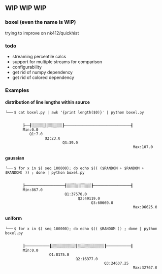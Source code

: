 ## WIP WIP WIP

### boxel (even the name is WIP)
trying to improve on nk412/quickhist


### todo
- streaming percentile calcs
- support for multiple streams for comparison
- configurability
- get rid of numpy dependency
- get rid of colored dependency

### Examples

#### distribution of line lengths within source

```
╰──╴$ cat boxel.py | awk '{print length($0)}' | python boxel.py


        ┠──┨░░░░░░┃░░░░░░░┠──────────────────────────────┨
        Min:0.0
           Q1:7.0
                  Q2:23.0
                          Q3:39.0
                                                          Max:107.0
```

#### gaussian

```
╰──╴$ for x in $( seq 100000); do echo $(( ($RANDOM + $RANDOM + $RANDOM) )) ; done | python boxel.py


        ┠──────────────────┨░░░░░┃░░░░░┠─────────────────┨
        Min:867.0
                           Q1:37570.0
                                 Q2:49119.0
                                       Q3:60669.0
                                                          Max:96625.0
```


#### uniform

```
╰──╴$ for x in $( seq 100000); do echo $(( $RANDOM )) ; done | python boxel.py


        ┠───────────┨░░░░░░░░░░░┃░░░░░░░░░░░░┠───────────┨
        Min:0.0
                    Q1:8175.0
                                Q2:16377.0
                                             Q3:24637.25
                                                          Max:32767.0
```

